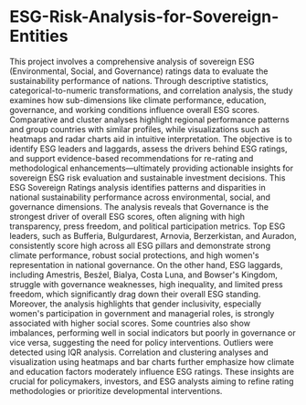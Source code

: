 # ESG-Risk-Analysis-for-Sovereign-Entities
This project involves a comprehensive analysis of sovereign ESG (Environmental, Social, and Governance) ratings data to evaluate the sustainability performance of nations. Through descriptive statistics, categorical-to-numeric transformations, and correlation analysis, the study examines how sub-dimensions like climate performance, education, governance, and working conditions influence overall ESG scores. Comparative and cluster analyses highlight regional performance patterns and group countries with similar profiles, while visualizations such as heatmaps and radar charts aid in intuitive interpretation. The objective is to identify ESG leaders and laggards, assess the drivers behind ESG ratings, and support evidence-based recommendations for re-rating and methodological enhancements—ultimately providing actionable insights for sovereign ESG risk evaluation and sustainable investment decisions.
This ESG Sovereign Ratings analysis identifies patterns and disparities in national sustainability performance across environmental, social, and governance dimensions. The analysis reveals that Governance is the strongest driver of overall ESG scores, often aligning with high transparency, press freedom, and political participation metrics. Top ESG leaders, such as Bufferia, Bulgurdarest, Arnovia, Berzerkistan, and Auradon, consistently score high across all ESG pillars and demonstrate strong climate performance, robust social protections, and high women's representation in national governance. On the other hand, ESG laggards, including Amestris, Besźel, Bialya, Costa Luna, and Bowser's Kingdom, struggle with governance weaknesses, high inequality, and limited press freedom, which significantly drag down their overall ESG standing.
Moreover, the analysis highlights that gender inclusivity, especially women's participation in government and managerial roles, is strongly associated with higher social scores. Some countries also show imbalances, performing well in social indicators but poorly in governance or vice versa, suggesting the need for policy interventions. Outliers were detected using IQR analysis. Correlation and clustering analyses and visualization using heatmaps and bar charts further emphasize how climate and education factors moderately influence ESG ratings. These insights are crucial for policymakers, investors, and ESG analysts aiming to refine rating methodologies or prioritize developmental interventions.
